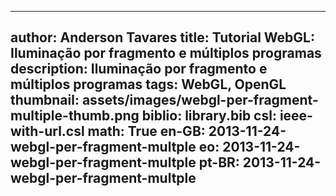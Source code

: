 ------------------------------
author: Anderson Tavares
title: Tutorial WebGL: Iluminação por fragmento e múltiplos programas
description: Iluminação por fragmento e múltiplos programas
tags: WebGL, OpenGL
thumbnail: assets/images/webgl-per-fragment-multiple-thumb.png
biblio: library.bib
csl: ieee-with-url.csl
math: True
en-GB: 2013-11-24-webgl-per-fragment-multple
eo: 2013-11-24-webgl-per-fragment-multple
pt-BR: 2013-11-24-webgl-per-fragment-multple
------------------------------
